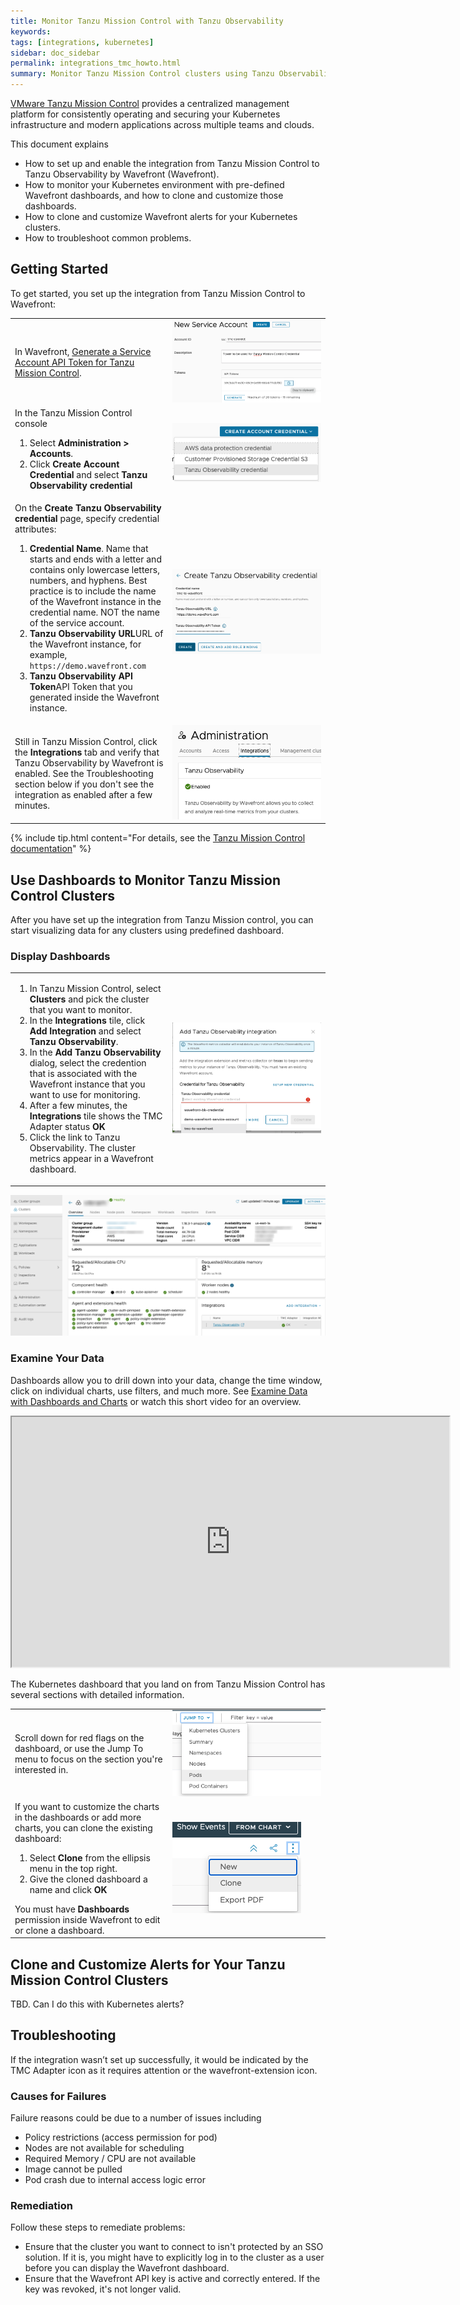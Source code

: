 ```yaml
---
title: Monitor Tanzu Mission Control with Tanzu Observability
keywords:
tags: [integrations, kubernetes]
sidebar: doc_sidebar
permalink: integrations_tmc_howto.html
summary: Monitor Tanzu Mission Control clusters using Tanzu Observability by Wavefront
---
```


[VMware Tanzu Mission Control](https://docs.vmware.com/en/VMware-Tanzu-Mission-Control/services/tanzumc-concepts/GUID-E2B5BE05-596E-4999-9B21-1CDB875A1BBF.html) provides a centralized management platform for consistently operating and securing your Kubernetes infrastructure and modern applications across multiple teams and clouds.

This document explains
* How to set up and enable the integration from Tanzu Mission Control to Tanzu Observability by Wavefront (Wavefront).
* How to monitor your Kubernetes environment with pre-defined Wavefront dashboards, and how to clone and customize those dashboards.
* How to clone and customize Wavefront alerts for your Kubernetes clusters.
* How to troubleshoot common problems.

<!---
If you want to monitor Tanzu Mission Control with Wavefront, you have two options:
* Set up an integration from Tanzu Mission Control (preferred). The integrations establishes a credentials exchange and makes it easy to monitor any cluster that Tanzu Mission Control manages.
* Monitor individual clusters by using the Wavefront integration with Kubernetes.--->

## Getting Started

To get started, you set up the integration from Tanzu Mission Control to Wavefront:

<table style="width: 100%;">
<tbody>
<tr>
<td width="50%">In Wavefront, <a href="integrations_tmc.html#generate-a-service-account-api-token-for-tanzu-mission-control">Generate a Service Account API Token for Tanzu Mission Control</a>.
</td>
<td width="50%"><img src="/images/tmc_service_account_create.png" alt="Create service account dialog with name and description filled in."></td>
</tr>
<tr>
<td width="50%">In the Tanzu Mission Control console
<ol><li>Select <strong>Administration &gt; Accounts</strong>. </li>
<li>Click <strong>Create Account Credential</strong> and select <strong>Tanzu Observability credential</strong></li>
</ol>
</td>
<td width="50%"><img src="/images/tmc_create_credential.png" alt="Pulldown menu shows Tanzu Observability credential as the third item"></td>
</tr>
<tr>
<td width="50%">On the <strong>Create Tanzu Observability credential</strong> page, specify credential attributes:
<ol>
<li><strong>Credential Name</strong>. Name that starts and ends with a letter and contains only lowercase letters, numbers, and hyphens. Best practice is to include the name of the Wavefront instance in the credential name. NOT the name of the service account. </li>
<li><strong>Tanzu Observability URL</strong>URL of the Wavefront instance, for example, <code>https://demo.wavefront.com</code></li>
<li><strong>Tanzu Observability API Token</strong>API Token that you generated inside the Wavefront instance. </li>
</ol> </td>
<td width="50%"><img src="/images/tmc_create_credential_page.png" alt="Create Tanzu Observability page with 3 fields filled in"></td>
</tr>
<tr>
<td width="50%">Still in Tanzu Mission Control, click the <strong>Integrations</strong> tab and verify that Tanzu Observability by Wavefront is enabled. See the Troubleshooting section below if you don't see the integration as enabled after a few minutes.
</td>
<td width="50%"><img src="/images/tmc_enabled.png" alt="Screenshot shows Tanzu Observability is enabled."></td>
</tr>
</tbody>
</table>


{% include tip.html content="For details, see the [Tanzu Mission Control documentation](https://docs.vmware.com/en/VMware-Tanzu-Mission-Control/services/tanzumc-using/GUID-A70E57A8-2C45-46D4-8E1F-6D5E7026473F.html)" %}

## Use Dashboards to Monitor Tanzu Mission Control Clusters

After you have set up the integration from Tanzu Mission control, you can start visualizing data for any clusters using predefined dashboard.

### Display Dashboards

<table style="width: 100%;">
<tbody>
<tr>
<td width="50%">
<ol>
<li>In Tanzu Mission Control, select <strong>Clusters</strong> and pick the cluster that you want to monitor. </li>
<li>In the <strong>Integrations</strong> tile, click <strong>Add Integration</strong> and select <strong>Tanzu Observability</strong>. </li>
<li>In the <strong>Add Tanzu Observability</strong> dialog, select the credention that is associated with the Wavefront instance that you want to use for monitoring.</li>
<li>After a few minutes, the <strong>Integrations</strong> tile shows the TMC Adapter status <strong>OK</strong></li>
<li>Click the link to Tanzu Observability. The cluster metrics appear in a Wavefront dashboard. </li>
</ol> </td>
<td width="50%"><img src="/images/tmc_add_credential_to_cluster.png" alt="Tanzu Observability Integration dialog with pulldown menu showing credentials. "></td>
</tr>
</tbody>
</table>

![Large screenshot of TMC UI with Clusters selected and Integrations tile visible](/images/tmc_cluster_integrated.png)

### Examine Your Data

Dashboards allow you to drill down into your data, change the time window, click on individual charts, use filters, and much more. See [Examine Data with Dashboards and Charts](ui_examine_data.html) or watch this short video for an overview.

<p>
<iframe src="https://bcove.video/2Wux6eP" width="700" height="400" allowfullscreen="true" alt="customizing dashboards video"></iframe>
</p>

The Kubernetes dashboard that you land on from Tanzu Mission Control has several sections with detailed information.

<table style="width: 100%;">
<tbody>
<tr>
<td width="50%">
Scroll down for red flags on the dashboard, or use the Jump To menu to focus on the section you're interested in.</td>
<td width="50%"><img src="/images/tmc_jump_to.png" alt="Tanzu Observability Integration dialog with pulldown menu showing credentials. "></td></tr>
<tr>
<td width="50%">
If you want to customize the charts in the dashboards or add more charts, you can clone the existing dashboard:
<ol>
<li>Select <strong>Clone</strong> from the ellipsis menu in the top right.</li>
<li>Give the cloned dashboard a name and click <strong>OK</strong></li></ol>
You must have <strong>Dashboards</strong> permission inside Wavefront to edit or clone a dashboard. </td>
<td width="50%"><img src="/images/tmc_clone.png" alt="Pulldown menu shows Edit, Clone, Export to PDF"></td>
</tr>
</tbody>
</table>

## Clone and Customize Alerts for Your Tanzu Mission Control Clusters

TBD. Can I do this with Kubernetes alerts?

## Troubleshooting

If the integration wasn’t set up successfully, it would be indicated by the TMC Adapter icon as it requires attention or the wavefront-extension icon.

### Causes for Failures
Failure reasons could be due to a number of issues including
* Policy restrictions (access permission for pod)
* Nodes are not available for scheduling
* Required Memory / CPU are not available
* Image cannot be pulled
* Pod crash due to internal access logic error

### Remediation
Follow these steps to remediate problems:
* Ensure that the cluster you want to connect to isn't protected by an SSO solution. If it is, you might have to explicitly log in to the cluster as a user before you can display the Wavefront dashboard.
* Ensure that the Wavefront API key is active and correctly entered. If the key was revoked, it's not longer valid.
